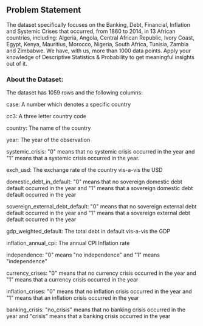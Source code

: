## Problem Statement

The dataset specifically focuses on the Banking, Debt, Financial, Inflation and Systemic Crises that occurred, from 1860 to 2014, in 13 African countries, including: Algeria, Angola, Central African Republic, Ivory Coast, Egypt, Kenya, Mauritius, Morocco, Nigeria, South Africa, Tunisia, Zambia and Zimbabwe. We have, with us, more than 1000 data points. Apply your knowledge of Descriptive Statistics & Probability to get meaningful insights out of it.

### About the Dataset:

The dataset has 1059 rows and the following columns:

case: A number which denotes a specific country

cc3: A three letter country code

country: The name of the country

year: The year of the observation

systemic_crisis: "0" means that no systemic crisis occurred in the year and "1" means that a systemic crisis occurred in the year.

exch_usd: The exchange rate of the country vis-a-vis the USD

domestic_debt_in_default: "0" means that no sovereign domestic debt default occurred in the year and "1" means that a sovereign domestic debt default occurred in the year

sovereign_external_debt_default: "0" means that no sovereign external debt default occurred in the year and "1" means that a sovereign external debt default occurred in the year

gdp_weighted_default: The total debt in default vis-a-vis the GDP

inflation_annual_cpi: The annual CPI Inflation rate

independence: "0" means "no independence" and "1" means "independence"

currency_crises: "0" means that no currency crisis occurred in the year and "1" means that a currency crisis occurred in the year

inflation_crises: "0" means that no inflation crisis occurred in the year and "1" means that an inflation crisis occurred in the year

banking_crisis: "no_crisis" means that no banking crisis occurred in the year and "crisis" means that a banking crisis occurred in the year
